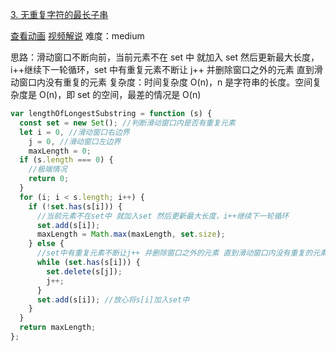 [3. 无重复字符的最长子串](https://leetcode.cn/problems/longest-substring-without-repeating-characters/)

[查看动画](https://xiaochen1024.com/20211118151541.gif)
[视频解说](https://leetcode.cn/problems/longest-substring-without-repeating-characters/solution/3-wu-zhong-fu-zi-fu-de-zui-chang-zi-chua-b6ex/)
难度：medium

思路：滑动窗口不断向前，当前元素不在 set 中 就加入 set 然后更新最大长度，i++继续下一轮循环，set 中有重复元素不断让 j++ 并删除窗口之外的元素 直到滑动窗口内没有重复的元素
复杂度：时间复杂度 O(n)，n 是字符串的长度。空间复杂度是 O(n)，即 set 的空间，最差的情况是 O(n)

```js
var lengthOfLongestSubstring = function (s) {
  const set = new Set(); //判断滑动窗口内是否有重复元素
  let i = 0, //滑动窗口右边界
    j = 0, //滑动窗口左边界
    maxLength = 0;
  if (s.length === 0) {
    //极端情况
    return 0;
  }
  for (i; i < s.length; i++) {
    if (!set.has(s[i])) {
      //当前元素不在set中 就加入set 然后更新最大长度，i++继续下一轮循环
      set.add(s[i]);
      maxLength = Math.max(maxLength, set.size);
    } else {
      //set中有重复元素不断让j++ 并删除窗口之外的元素 直到滑动窗口内没有重复的元素
      while (set.has(s[i])) {
        set.delete(s[j]);
        j++;
      }
      set.add(s[i]); //放心将s[i]加入set中
    }
  }
  return maxLength;
};
```
